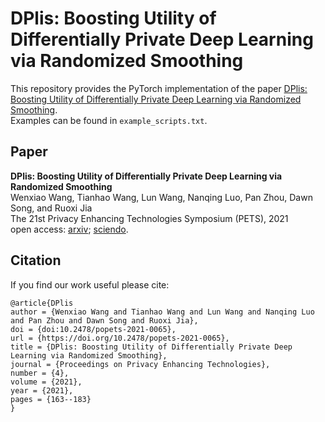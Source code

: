 # DPlis: Boosting Utility of Differentially Private Deep Learning via Randomized Smoothing

This repository provides the PyTorch implementation of the paper [DPlis: Boosting Utility of Differentially Private Deep Learning via Randomized Smoothing](https://sciendo.com/article/10.2478/popets-2021-0065).   
Examples can be found in `example_scripts.txt`. 

## Paper 
**DPlis: Boosting Utility of Differentially Private Deep Learning via Randomized Smoothing**  
Wenxiao Wang, Tianhao Wang, Lun Wang, Nanqing Luo, Pan Zhou, Dawn Song, and Ruoxi Jia  
The 21st Privacy Enhancing Technologies Symposium (PETS), 2021  
open access: [arxiv](https://arxiv.org/abs/2103.01496); [sciendo](https://sciendo.com/article/10.2478/popets-2021-0065).



## Citation 
If you find our work useful please cite: 
```
@article{DPlis
author = {Wenxiao Wang and Tianhao Wang and Lun Wang and Nanqing Luo and Pan Zhou and Dawn Song and Ruoxi Jia},
doi = {doi:10.2478/popets-2021-0065},
url = {https://doi.org/10.2478/popets-2021-0065},
title = {DPlis: Boosting Utility of Differentially Private Deep Learning via Randomized Smoothing},
journal = {Proceedings on Privacy Enhancing Technologies},
number = {4},
volume = {2021},
year = {2021},
pages = {163--183}
}


```





